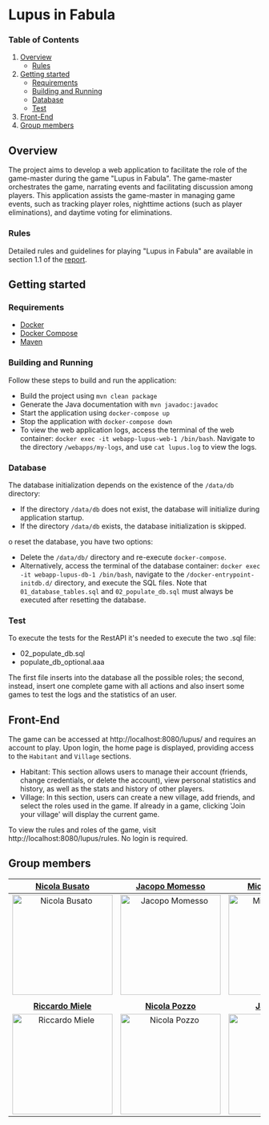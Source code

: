 # Lupus in Fabula

### Table of Contents

  <ol>
    <li>
      <a href="#overview">Overview</a>
      <ul>
        <li><a href="#rules">Rules</a></li>
      </ul>
    </li>
    <li>
      <a href="#getting-started">Getting started</a>
      <ul>
        <li><a href="#requirements">Requirements</a></li>
        <li><a href="#building-and-running">Building and Running</a></li>
        <li><a href="#database">Database</a></li>
        <li><a href="#test">Test</a></li>
      </ul>
    </li>
    <li><a href="#frontend">Front-End</a></li>
	<li><a href="#group-members">Group members</a></li>
  </ol>

## Overview

The project aims to develop a web application to facilitate the role of the game-master during the game "Lupus in
Fabula". The game-master orchestrates the game, narrating events and facilitating discussion among players. This
application assists the game-master in managing game events, such as tracking player roles, nighttime actions (such as
player eliminations), and daytime voting for eliminations.

### Rules

Detailed rules and guidelines for playing "Lupus in Fabula" are available in section 1.1 of
the [report](hw1/WebApplication_HW1_LIFGroup.pdf).

## Getting started

### Requirements

- [Docker](https://www.docker.com/)
- [Docker Compose](https://docs.docker.com/compose/)
- [Maven](https://maven.apache.org/)

### Building and Running

Follow these steps to build and run the application:

- Build the project using `mvn clean package`
- Generate the Java documentation with `mvn javadoc:javadoc`
- Start the application using `docker-compose up`
- Stop the application with `docker-compose down`
- To view the web application logs, access the terminal of the web
  container: `docker exec -it webapp-lupus-web-1 /bin/bash`. Navigate to the directory
  `/webapps/my-logs`, and use `cat lupus.log` to view the logs.

### Database

The database initialization depends on the existence of the `/data/db` directory:

- If the directory `/data/db` does not exist, the database will initialize during application startup.
- If the directory `/data/db` exists, the database initialization is skipped.

o reset the database, you have two options:

- Delete the `/data/db/` directory and re-execute `docker-compose`.
- Alternatively, access the terminal of the database container: `docker exec -it webapp-lupus-db-1 /bin/bash`, navigate to
  the `/docker-entrypoint-initdb.d/` directory, and execute the SQL files. Note that `01_database_tables.sql` and `02_populate_db.sql` must
  always be executed after resetting the database.

### Test

To execute the tests for the RestAPI it's needed to execute the two .sql file:
- 02_populate_db.sql
- populate_db_optional.aaa

The first file inserts into the database all the possible roles; the second, instead, insert one complete game with all actions and also insert some games to test the logs and the statistics of an user.

## Front-End

The game can be accessed at http://localhost:8080/lupus/ and requires an account to play. Upon login, the home page is displayed, providing access to the `Habitant` and `Village` sections.
- Habitant: This section allows users to manage their account (friends, change credentials, or delete the account), view personal statistics and history, as well as the stats and history of other players.
- Village: In this section, users can create a new village, add friends, and select the roles used in the game. If already in a game, clicking 'Join your village' will display the current game.

To view the rules and roles of the game, visit http://localhost:8080/lupus/rules. No login is required.

## Group members

| **[Nicola Busato](https://github.com/Nicola-01)**| **[Jacopo Momesso](https://github.com/JapoMomi1)** | **[Michele Gusella](https://github.com/Polterino)** |
| :---: |:---:|:---:|
| <a href="https://github.com/Nicola-01"><img src="https://avatars1.githubusercontent.com/u/96294696?s=200&v=4" alt="Nicola Busato" width="200"/></a> | <a href="https://github.com/JapoMomi1"><img src="https://avatars1.githubusercontent.com/u/127385689?s=200&v=4" alt="Jacopo Momesso" width="200"/></a> | <a href="https://github.com/Polterino"><img src="https://avatars.githubusercontent.com/u/56081741?s=200&v=4" alt="Michele Gusella" width="200"/></a> |
|  | | |
| **[Riccardo Miele](https://github.com/rickm01)** | **[Nicola Pozzo](https://github.com/NicolaPozzo)** | **[Jacopo Cini](https://github.com/jack00024060)** |
| <a href="https://github.com/rickm01"><img src="https://avatars.githubusercontent.com/u/96297774?s=200&v=4" alt="Riccardo Miele" width="200"/></a> | <a href="https://github.com/NicolaPozzo"><img src="https://avatars.githubusercontent.com/u/166592185?s=200&v=4" alt="Nicola Pozzo" width="200"/></a> | <a href="https://github.com/jack00024060"><img src="https://avatars.githubusercontent.com/u/73614712?s=200&v=4" alt="Jacopo Cini" width="200"/></a> |
